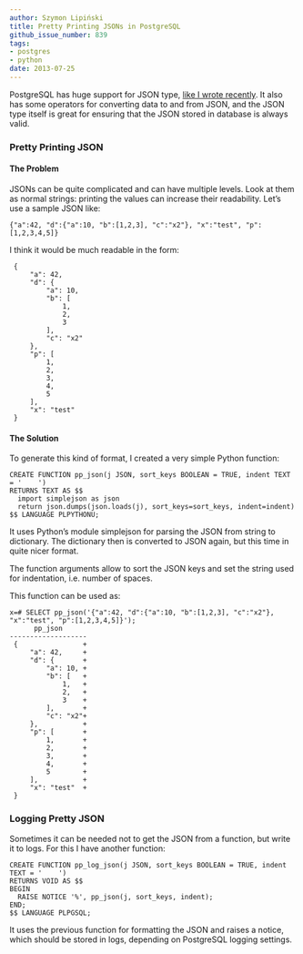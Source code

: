```yaml
---
author: Szymon Lipiński
title: Pretty Printing JSONs in PostgreSQL
github_issue_number: 839
tags:
- postgres
- python
date: 2013-07-25
---
```


PostgreSQL has huge support for JSON type, [ like I wrote recently](/blog/2013/06/postgresql-as-nosql-with-data-validation/). It also has some operators for converting data to and from JSON, and the JSON type itself is great for ensuring that the JSON stored in database is always valid.

### Pretty Printing JSON

#### The Problem

JSONs can be quite complicated and can have multiple levels. Look at them as normal strings: printing the values can increase their readability. Let’s use a sample JSON like:

```
{"a":42, "d":{"a":10, "b":[1,2,3], "c":"x2"}, "x":"test", "p":[1,2,3,4,5]}
```

I think it would be much readable in the form:

```
 {
     "a": 42,
     "d": {
         "a": 10,
         "b": [
             1,
             2,
             3
         ],
         "c": "x2"
     },
     "p": [
         1,
         2,
         3,
         4,
         5
     ],
     "x": "test"
 }
```

#### The Solution

To generate this kind of format, I created a very simple Python function:

```
CREATE FUNCTION pp_json(j JSON, sort_keys BOOLEAN = TRUE, indent TEXT = '    ')
RETURNS TEXT AS $$
  import simplejson as json
  return json.dumps(json.loads(j), sort_keys=sort_keys, indent=indent)
$$ LANGUAGE PLPYTHONU;
```

It uses Python’s module simplejson for parsing the JSON from string to dictionary. The dictionary then is converted to JSON again, but this time in quite nicer format.

The function arguments allow to sort the JSON keys and set the string used for indentation, i.e. number of spaces.

This function can be used as:

```
x=# SELECT pp_json('{"a":42, "d":{"a":10, "b":[1,2,3], "c":"x2"}, "x":"test", "p":[1,2,3,4,5]}');
      pp_json
-------------------
 {                +
     "a": 42,     +
     "d": {       +
         "a": 10, +
         "b": [   +
             1,   +
             2,   +
             3    +
         ],       +
         "c": "x2"+
     },           +
     "p": [       +
         1,       +
         2,       +
         3,       +
         4,       +
         5        +
     ],           +
     "x": "test"  +
 }
```

### Logging Pretty JSON

Sometimes it can be needed not to get the JSON from a function, but write it to logs. For this I have another function:

```
CREATE FUNCTION pp_log_json(j JSON, sort_keys BOOLEAN = TRUE, indent TEXT = '    ')
RETURNS VOID AS $$
BEGIN
  RAISE NOTICE '%', pp_json(j, sort_keys, indent);
END;
$$ LANGUAGE PLPGSQL;
```

It uses the previous function for formatting the JSON and raises a notice, which should be stored in logs, depending on PostgreSQL logging settings.
